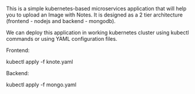 This is a simple kubernetes-based microservices application that will help you to upload an Image with Notes. It is designed as a 2 tier architecture (frontend - nodejs and backend - mongodb).

We can deploy this application in working kubernetes cluster using kubectl commands or using YAML configuration files.

Frontend:

kubectl apply -f knote.yaml

Backend:

kubectl apply -f mongo.yaml